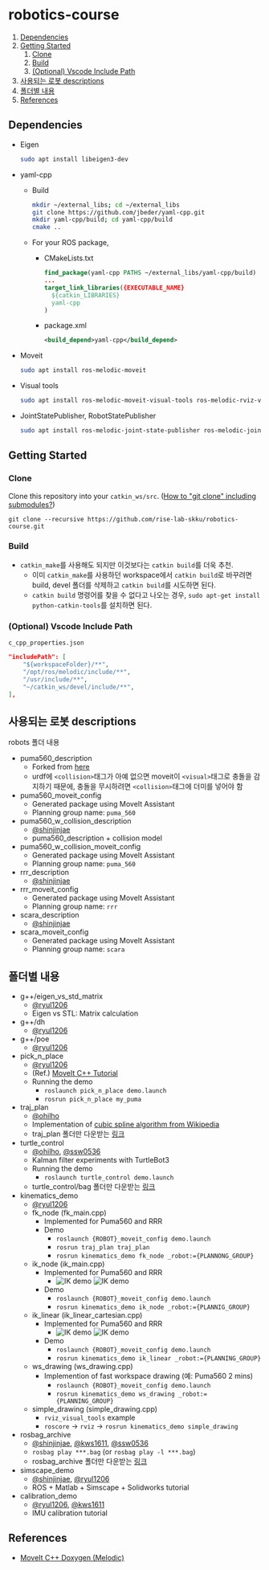 # robotics-course

1. [Dependencies](#dependencies)
2. [Getting Started](#getting-started)
   1. [Clone](#clone)
   2. [Build](#build)
   3. [(Optional) Vscode Include Path](#optional-vscode-include-path)
3. [사용되는 로봇 descriptions](#사용되는-로봇-descriptions)
4. [폴더별 내용](#폴더별-내용)
5. [References](#references)

## Dependencies

- Eigen

  ```sh
  sudo apt install libeigen3-dev
  ```

- yaml-cpp
  - Build

    ```sh
    mkdir ~/external_libs; cd ~/external_libs
    git clone https://github.com/jbeder/yaml-cpp.git
    mkdir yaml-cpp/build; cd yaml-cpp/build
    cmake ..
    ```

  - For your ROS package,
    - CMakeLists.txt

      ```cmake
      find_package(yaml-cpp PATHS ~/external_libs/yaml-cpp/build)
      ...
      target_link_libraries({EXECUTABLE_NAME}
        ${catkin_LIBRARIES}
        yaml-cpp
      )
      ```

    - package.xml

      ```xml
      <build_depend>yaml-cpp</build_depend>
      ```

- Moveit

  ```sh
  sudo apt install ros-melodic-moveit
  ```

- Visual tools

  ```sh
  sudo apt install ros-melodic-moveit-visual-tools ros-melodic-rviz-visual-tools
  ```

- JointStatePublisher, RobotStatePublisher

  ```sh
  sudo apt install ros-melodic-joint-state-publisher ros-melodic-joint-state-publisher-gui ros-melodic-robot-state-publisher
  ```

## Getting Started

### Clone

Clone this repository into your `catkin_ws/src`. ([How to "git clone" including submodules?](https://stackoverflow.com/questions/3796927/how-to-git-clone-including-submodules))

```
git clone --recursive https://github.com/rise-lab-skku/robotics-course.git
```

### Build

- `catkin_make`를 사용해도 되지만 이것보다는 `catkin build`를 더욱 추천.
  - 이미 `catkin_make`를 사용하던 workspace에서 `catkin build`로 바꾸려면 build, devel 폴더를 삭제하고 `catkin build`를 시도하면 된다.
  - `catkin build` 명령어를 찾을 수 없다고 나오는 경우, `sudo apt-get install python-catkin-tools`를 설치하면 된다.

### (Optional) Vscode Include Path

`c_cpp_properties.json`

```json
"includePath": [
    "${workspaceFolder}/**",
    "/opt/ros/melodic/include/**",
    "/usr/include/**",
    "~/catkin_ws/devel/include/**",
],
```

## 사용되는 로봇 descriptions

robots 폴더 내용

- puma560_description
  - Forked from [here](https://github.com/nimasarli/puma560_description)
  - urdf에 `<collision>`태그가 아예 없으면 moveit이 `<visual>`태그로 충돌을 감지하기 때문에, 충돌을 무시하려면 `<collision>`태그에 더미를 넣어야 함
- puma560_moveit_config
  - Generated package using MoveIt Assistant
  - Planning group name: `puma_560`
- puma560_w_collision_description
  - [@shinjinjae](https://github.com/shinjinjae)
  - puma560_description + collision model
- puma560_w_collision_moveit_config
  - Generated package using MoveIt Assistant
  - Planning group name: `puma_560`
- rrr_description
  - [@shinjinjae](https://github.com/shinjinjae)
- rrr_moveit_config
  - Generated package using MoveIt Assistant
  - Planning group name: `rrr`
- scara_description
  - [@shinjinjae](https://github.com/shinjinjae)
- scara_moveit_config
  - Generated package using MoveIt Assistant
  - Planning group name: `scara`

## 폴더별 내용

- g++/eigen_vs_std_matrix
  - [@ryul1206](https://github.com/ryul1206)
  - Eigen vs STL: Matrix calculation
- g++/dh
  - [@ryul1206](https://github.com/ryul1206)
- g++/poe
  - [@ryul1206](https://github.com/ryul1206)
- pick_n_place
  - [@ryul1206](https://github.com/ryul1206)
  - (Ref.) [MoveIt C++ Tutorial](https://github.com/ros-planning/moveit_tutorials/blob/melodic-devel/doc/move_group_interface/src/move_group_interface_tutorial.cpp)
  - Running the demo
    - `roslaunch pick_n_place demo.launch`
    - `rosrun pick_n_place my_puma`
- traj_plan
  - [@ohilho](https://github.com/ohilho)
  - Implementation of [cubic spline algorithm from Wikipedia](https://en.wikipedia.org/wiki/Spline_(mathematics)#Algorithm_for_computing_natural_cubic_splines)
  - traj_plan 폴더만 다운받는 [링크](https://minhaskamal.github.io/DownGit/#/home?url=https://github.com/rise-lab-skku/robotics-course/tree/main/traj_plan)
- turtle_control
  - [@ohilho](https://github.com/ohilho), [@ssw0536](https://github.com/ssw0536)
  - Kalman filter experiments with TurtleBot3
  - Running the demo
    - `roslaunch turtle_control demo.launch`
  - turtle_control/bag 폴더만 다운받는 [링크](https://minhaskamal.github.io/DownGit/#/home?url=https://github.com/rise-lab-skku/robotics-course/tree/main/turtle_control/bag)
- kinematics_demo
  - [@ryul1206](https://github.com/ryul1206)
  - fk_node (fk_main.cpp)
    - Implemented for Puma560 and RRR
    - Demo
      - `roslaunch {ROBOT}_moveit_config demo.launch`
      - `rosrun traj_plan traj_plan`
      - `rosrun kinematics_demo fk_node _robot:={PLANNONG_GROUP}`
  - ik_node (ik_main.cpp)
    - Implemented for Puma560 and RRR
      - ![IK demo](./img/ik_2022-01-13_184153.jpg) ![IK demo](./img/ik_rrr_2022-01-14.jpg)
    - Demo
      - `roslaunch {ROBOT}_moveit_config demo.launch`
      - `rosrun kinematics_demo ik_node _robot:={PLANNIG_GROUP}`
  - ik_linear (ik_linear_cartesian.cpp)
    - Implemented for Puma560 and RRR
      - ![IK demo](./img/ik_linear_2022-01-13_213403.jpg) ![IK demo](./img/ik_rrr_linear_2022-01-14.jpg)
    - Demo
      - `roslaunch {ROBOT}_moveit_config demo.launch`
      - `rosrun kinematics_demo ik_linear _robot:={PLANNING_GROUP}`
  - ws_drawing (ws_drawing.cpp)
    - Implemention of fast workspace drawing (예: Puma560 2 mins)
      - `roslaunch {ROBOT}_moveit_config demo.launch`
      - `rosrun kinematics_demo ws_drawing _robot:={PLANNING_GROUP}`
  - simple_drawing (simple_drawing.cpp)
    - `rviz_visual_tools` example
    - `roscore` -> `rviz` -> `rosrun kinematics_demo simple_drawing`
- rosbag_archive
  - [@shinjinjae](https://github.com/shinjinjae), [@kws1611](https://github.com/rladntjd), [@ssw0536](https://github.com/ssw0536)
  - `rosbag play ***.bag` (or `rosbag play -l ***.bag`)
  - rosbag_archive 폴더만 다운받는 [링크](https://minhaskamal.github.io/DownGit/#/home?url=https://github.com/rise-lab-skku/robotics-course/tree/main/rosbag_archive)
- simscape_demo
  - [@shinjinjae](https://github.com/shinjinjae), [@ryul1206](https://github.com/ryul1206)
  - ROS + Matlab + Simscape + Solidworks tutorial
- calibration_demo
  - [@ryul1206](https://github.com/ryul1206), [@kws1611](https://github.com/rladntjd)
  - IMU calibration tutorial

## References

- [MoveIt C++ Doxygen (Melodic)](https://docs.ros.org/en/melodic/api/moveit_core/html/cpp/index.html)
